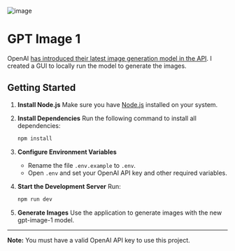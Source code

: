![image](https://github.com/user-attachments/assets/5998b459-936f-4a74-9484-7b629d36388d)

# GPT Image 1
OpenAI [has introduced their latest image generation model in the API](https://openai.com/index/image-generation-api/). I created a GUI to locally run the model to generate the images.

## Getting Started

1. **Install Node.js**
    Make sure you have [Node.js](https://nodejs.org/) installed on your system.

2. **Install Dependencies**
    Run the following command to install all dependencies:
    ```bash
    npm install
    ```

3. **Configure Environment Variables**
    - Rename the file `.env.example` to `.env`.
    - Open `.env` and set your OpenAI API key and other required variables.

4. **Start the Development Server**
    Run:
    ```bash
    npm run dev
    ```

5. **Generate Images**
    Use the application to generate images with the new gpt-image-1 model.

---

**Note:**
You must have a valid OpenAI API key to use this project.
